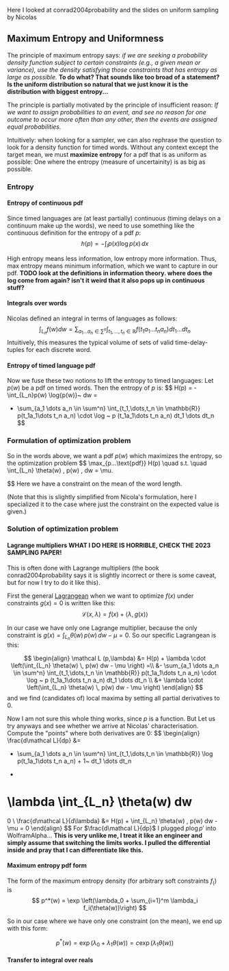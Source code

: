 Here I looked at conrad2004probability and the slides on uniform sampling by Nicolas

## Maximum Entropy and Uniformness
The principle of maximum entropy says: _if we are seeking a probability density function subject to certain constraints (e.g., a given mean or variance), use the density satisfying those constraints that has entropy as large as possible._ __To do what? That sounds like too broad of a statement? Is the uniform distribution so natural that we just know it is the distribution with biggest entropy...__

The principle is partially motivated by the principle of insufficient reason: _If we want to assign probabilities to an event, and see no reason for one outcome to occur more often than any other, then the events are assigned equal probabilities._

Intuitively: when looking for a sampler, we can also rephrase the question to look for a density function for timed words. Without any context except the target mean, we must __maximize entropy__  for a pdf that is as uniform as possible: One where the entropy (measure of uncertainity) is as big as possible.

### Entropy
#### Entropy of continuous pdf
Since timed languages are (at least partially) continuous (timing delays on a continuum make up the words), we need to use something like the continuous definition for the entropy of a pdf $p$:
$$
h(p) = - \int_{I} p(x) \log p(x) \, dx
$$

High entropy means less information, low entropy more information. Thus, max entropy means minimum information, which we want to capture in our pdf. __TODO look at the definitions in information theory. where does the log come from again? isn't it weird that it also pops up in continuous stuff?__

#### Integrals over words
Nicolas defined an integral in terms of languages as follows:
$$
\int_{L_n} f(w)dw = \sum_{a_1 \dots a_n \in \sum^n} \int_{t_1,\dots,t_n \in \mathbb{R}} f(t_1a_1\dots t_n a_n)dt_1 \dots dt_n
$$
Intuitively, this measures the typical volume of sets of valid time-delay-tuples for each discrete word. 

#### Entropy of timed language pdf
Now we fuse these two notions to lift the entropy to timed languages: Let $p(w)$ be a pdf on timed words. Then the entropy of $p$ is:
$$
H(p) = -\int_{L_n}p(w) \log{p(w)}~ dw = 
- \sum_{a_1 \dots a_n \in \sum^n} \int_{t_1,\dots,t_n \in \mathbb{R}} 
p(t_1a_1\dots t_n a_n) \cdot \log ~ p (t_1a_1\dots t_n a_n)
dt_1 \dots dt_n
$$

### Formulation of optimization problem
So in the words above, we want a pdf $p(w)$ which maximizes the entropy, so the optimization problem 
$$
\max_{p...\text{pdf}} H(p) \quad s.t. \quad \int_{L_n} \theta(w) \, p(w) \, dw = \mu.

$$
Here we have a constraint on the mean of the word length.

(Note that this is slightly simplified from Nicola's formulation, here I specialized it to the case where just the constraint on the expected value is given.)

### Solution of optimization problem

#### Lagrange multipliers WHAT I DO HERE IS HORRIBLE, CHECK THE 2023 SAMPLING PAPER!
This is often done with Lagrange multipliers (the book conrad2004probability says it is slightly incorrect or there is some caveat, but for now I try to do it like this).

First the general [Lagrangean](https://en.wikipedia.org/wiki/Lagrange_multiplier) when we want to optimize $f(x)$ under constraints $g(x) = 0$ is written like this:
$$
\mathcal L (x,\lambda) = f(x) + \langle \lambda, g(x) \rangle
$$

In our case we have only one Lagrange multiplier, because the only constraint is $g(x) =  \int_{L_n} \theta(w) \, p(w) \, dw - \mu = 0$. So our specific Lagrangean is this:

$$
\begin{align}
\mathcal L (p,\lambda) &= 
H(p) + \lambda \cdot \left(\int_{L_n} \theta(w) \, p(w) dw - \mu \right) =\\
&- \sum_{a_1 \dots a_n \in \sum^n} \int_{t_1,\dots,t_n \in \mathbb{R}} 
p(t_1a_1\dots t_n a_n) \cdot \log ~ p (t_1a_1\dots t_n a_n)
dt_1 \dots dt_n \\
&+ \lambda \cdot \left(\int_{L_n} \theta(w) \, p(w) dw - \mu \right)
\end{align}
$$
and we find (candidates of) local maxima by setting all partial derivatives to 0.

Now I am not sure this whole thing works, since $p$ is a function. But Let us try anyways and see whether we arrive at Nicolas' characterisation. Compute the "points" where both derivatives are 0:
$$
\begin{align}
\frac{d\mathcal L}{dp} &= 
- \sum_{a_1 \dots a_n \in \sum^n} \int_{t_1,\dots,t_n \in \mathbb{R}} 
\log p(t_1a_1\dots t_n a_n) + 1~
dt_1 \dots dt_n 
+
\lambda \int_{L_n} \theta(w) dw
=
0
\\
\frac{d\mathcal L}{d\lambda} &= H(p) + \int_{L_n} \theta(w) \, p(w) dw - \mu
= 0
\end{align}
$$
For $\frac{d\mathcal L}{dp}$ I plugged $p \log p'$ into WolframAlpha... __This is very unlike me, I treat it like an engineer and simply assume that switching the limits works. I pulled the differential inside and pray that I can differentiate like this.__



#### Maximum entropy pdf form
The form of the maximum entropy density (for arbitrary soft constraints $f_($) is 
$$
p^*(w) = \exp \left(\lambda_0 + \sum_{i=1}^m \lambda_i f_i(\theta(w))\right)
$$

So in our case where we have only one constraint (on the mean), we end up with this form:

$$
p^*(w) = \exp (\lambda_0 + \lambda_1 \theta(w)) = c \exp(\lambda_1 \theta(w))
$$

#### Transfer to integral over reals